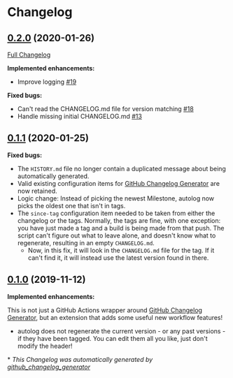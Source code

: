 # Changelog

## [0.2.0](https://github.com/autosuite/autolog/tree/0.2.0) (2020-01-26)

[Full Changelog](https://github.com/autosuite/autolog/compare/0.1.1...0.2.0)

**Implemented enhancements:**

- Improve logging [\#19](https://github.com/autosuite/autolog/issues/19)

**Fixed bugs:**

- Can't read the CHANGELOG.md file for version matching [\#18](https://github.com/autosuite/autolog/issues/18)
- Handle missing initial CHANGELOG.md [\#13](https://github.com/autosuite/autolog/issues/13)

## [0.1.1](https://github.com/teaminkling/autologger/tree/0.1.1) (2020-01-25)

**Fixed bugs:**

- The `HISTORY.md` file no longer contain a duplicated message about being automatically generated.
- Valid existing configuration items for [GitHub Changelog Generator](https://github.com/github-changelog-generator/github-changelog-generator) are now retained.
- Logic change: Instead of picking the newest Milestone, autolog now picks the oldest one that isn't in tags.
- The `since-tag` configuration item needed to be taken from either the changelog or the tags. Normally, the tags are fine, with one exception: you have just made a tag and a build is being made from that push. The script can't figure out what to leave alone, and doesn't know what to regenerate, resulting in an empty `CHANGELOG.md`.
  - Now, in this fix, it will look in the `CHANGELOG.md` file for the tag. If it can't find it, it will instead use the latest version found in there.

## [0.1.0](https://github.com/teaminkling/autologger/tree/0.1.0) (2019-11-12)

**Implemented enhancements:**

This is not just a GitHub Actions wrapper around [GitHub Changelog Generator](https://github.com/github-changelog-generator/github-changelog-generator), but an extension that adds some useful new workflow features!

- autolog does not regenerate the current version - or any past versions - if they have been tagged. You can edit them all you like, just don't modify the header!

\* *This Changelog was automatically generated by [github_changelog_generator](https://github.com/github-changelog-generator/github-changelog-generator)*
